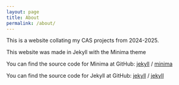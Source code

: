 ```yaml
---
layout: page
title: About
permalink: /about/
---
```


This is a website collating my CAS projects from 2024-2025.

This website was made in Jekyll with the Minima theme

You can find the source code for Minima at GitHub:
[jekyll][jekyll-organization] /
[minima](https://github.com/jekyll/minima)

You can find the source code for Jekyll at GitHub:
[jekyll][jekyll-organization] /
[jekyll](https://github.com/jekyll/jekyll)


[jekyll-organization]: https://github.com/jekyll
